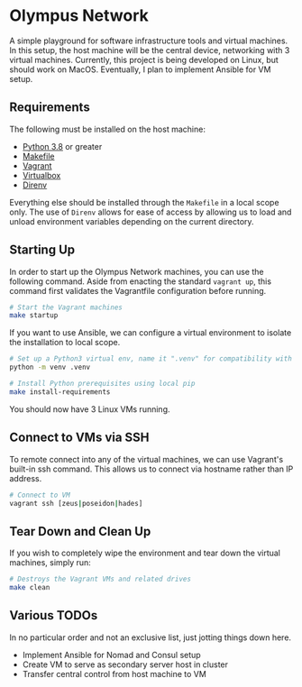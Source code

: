 # Olympus Network

A simple playground for software infrastructure tools and virtual machines. In this setup, the host machine will be the central device, networking with 3 virtual machines. Currently, this project is being developed on Linux, but should work on MacOS. Eventually, I plan to implement Ansible for VM setup.

## Requirements

The following must be installed on the host machine:

* [Python 3.8](https://github.com/pyenv/pyenv) or greater
* [Makefile](https://www.gnu.org/software/make/manual/make.html)
* [Vagrant](https://www.vagrantup.com/downloads)
* [Virtualbox](https://www.virtualbox.org/wiki/Downloads)
* [Direnv](https://github.com/direnv/direnv)  

Everything else should be installed through the `Makefile` in a local scope only. The use of `Direnv` allows for ease of access by allowing us to load and unload environment variables depending on the current directory.

## Starting Up

In order to start up the Olympus Network machines, you can use the following command. Aside from enacting the standard `vagrant up`, this command first validates the Vagrantfile configuration before running.

```bash
# Start the Vagrant machines
make startup
```

If you want to use Ansible, we can configure a virtual environment to isolate the installation to local scope.

```bash
# Set up a Python3 virtual env, name it ".venv" for compatibility with the Makefile
python -m venv .venv

# Install Python prerequisites using local pip
make install-requirements
```

You should now have 3 Linux VMs running.

## Connect to VMs via SSH

To remote connect into any of the virtual machines, we can use Vagrant's built-in ssh command. This allows us to connect via hostname rather than IP address.

```bash
# Connect to VM
vagrant ssh [zeus|poseidon|hades]
```

## Tear Down and Clean Up

If you wish to completely wipe the environment and tear down the virtual machines, simply run:

```bash
# Destroys the Vagrant VMs and related drives
make clean
```

## Various TODOs

In no particular order and not an exclusive list, just jotting things down here.

* Implement Ansible for Nomad and Consul setup
* Create VM to serve as secondary server host in cluster
* Transfer central control from host machine to VM
